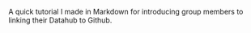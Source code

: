 A quick tutorial I made in Markdown for introducing group members to linking their Datahub to Github.

